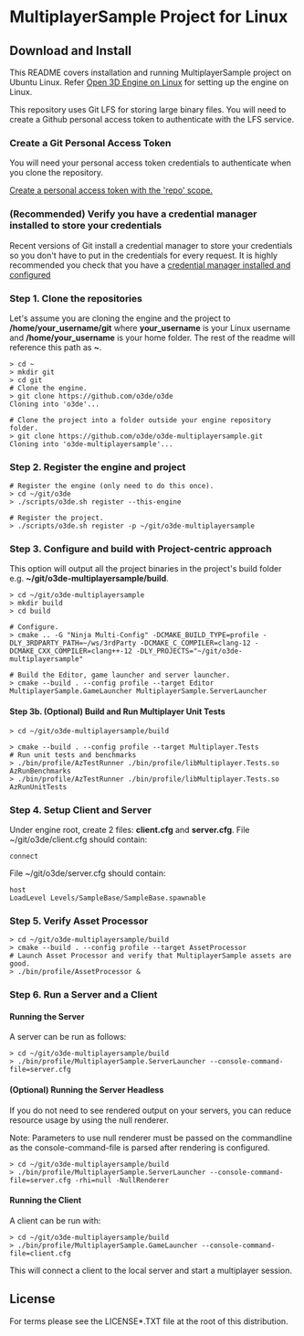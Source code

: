 # MultiplayerSample Project for Linux
## Download and Install

This README covers installation and running MultiplayerSample project on Ubuntu Linux.
Refer [Open 3D Engine on Linux](https://o3de.org/docs/user-guide/platforms/linux/) for setting up the engine on Linux.

This repository uses Git LFS for storing large binary files.  You will need to create a Github personal access token to authenticate with the LFS service.


### Create a Git Personal Access Token

You will need your personal access token credentials to authenticate when you clone the repository.

[Create a personal access token with the 'repo' scope.](https://docs.github.com/en/github/authenticating-to-github/creating-a-personal-access-token)


### (Recommended) Verify you have a credential manager installed to store your credentials

Recent versions of Git install a credential manager to store your credentials so you don't have to put in the credentials for every request.
It is highly recommended you check that you have a [credential manager installed and configured](https://github.com/microsoft/Git-Credential-Manager-Core#linux)



### Step 1. Clone the repositories

Let's assume you are cloning the engine and the project to **/home/your_username/git** where **your_username** is your Linux username and **/home/your_username** is your home folder. The rest of the readme will reference this path as **~**.

```shell
> cd ~
> mkdir git
> cd git
# Clone the engine.
> git clone https://github.com/o3de/o3de
Cloning into 'o3de'...

# Clone the project into a folder outside your engine repository folder.
> git clone https://github.com/o3de/o3de-multiplayersample.git
Cloning into 'o3de-multiplayersample'...
```


### Step 2. Register the engine and project

```shell
# Register the engine (only need to do this once).
> cd ~/git/o3de
> ./scripts/o3de.sh register --this-engine

# Register the project.
> ./scripts/o3de.sh register -p ~/git/o3de-multiplayersample
```

### Step 3. Configure and build with Project-centric approach

This option will output all the project binaries in the project's build folder e.g. **~/git/o3de-multiplayersample/build**.

```shell
> cd ~/git/o3de-multiplayersample
> mkdir build
> cd build

# Configure.
> cmake .. -G "Ninja Multi-Config" -DCMAKE_BUILD_TYPE=profile -DLY_3RDPARTY_PATH=~/ws/3rdParty -DCMAKE_C_COMPILER=clang-12 -DCMAKE_CXX_COMPILER=clang++-12 -DLY_PROJECTS="~/git/o3de-multiplayersample"

# Build the Editor, game launcher and server launcher.
> cmake --build . --config profile --target Editor MultiplayerSample.GameLauncher MultiplayerSample.ServerLauncher
```

#### Step 3b. (Optional) Build and Run Multiplayer Unit Tests

```shell
> cd ~/git/o3de-multiplayersample/build

> cmake --build . --config profile --target Multiplayer.Tests
# Run unit tests and benchmarks
> ./bin/profile/AzTestRunner ./bin/profile/libMultiplayer.Tests.so AzRunBenchmarks
> ./bin/profile/AzTestRunner ./bin/profile/libMultiplayer.Tests.so AzRunUnitTests
```

### Step 4. Setup Client and Server

Under engine root, create 2 files: **client.cfg** and **server.cfg**. File ~/git/o3de/client.cfg should contain:

```shell
connect
```

File ~/git/o3de/server.cfg should contain:

```shell
host
LoadLevel Levels/SampleBase/SampleBase.spawnable
```

### Step 5. Verify Asset Processor

```shell
> cd ~/git/o3de-multiplayersample/build
> cmake --build . --config profile --target AssetProcessor
# Launch Asset Processor and verify that MultiplayerSample assets are good.
> ./bin/profile/AssetProcessor &
```

### Step 6. Run a Server and a Client

#### Running the Server

A server can be run as follows:

```shell
> cd ~/git/o3de-multiplayersample/build
> ./bin/profile/MultiplayerSample.ServerLauncher --console-command-file=server.cfg
```
 
#### (Optional) Running the Server Headless

If you do not need to see rendered output on your servers, you can reduce resource usage by using the null renderer.

Note: Parameters to use null renderer must be passed on the commandline as the console-command-file is parsed after rendering is configured.

```shell
> cd ~/git/o3de-multiplayersample/build
> ./bin/profile/MultiplayerSample.ServerLauncher --console-command-file=server.cfg -rhi=null -NullRenderer
```

#### Running the Client
A client can be run with:

```shell
> cd ~/git/o3de-multiplayersample/build
> ./bin/profile/MultiplayerSample.GameLauncher --console-command-file=client.cfg
```

This will connect a client to the local server and start a multiplayer session.



## License

For terms please see the LICENSE*.TXT file at the root of this distribution.
